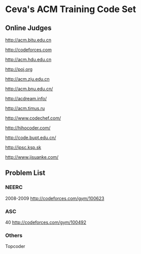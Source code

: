 # Ceva's ACM Training Code Set


## Online Judges

http://acm.bjtu.edu.cn

http://codeforces.com

http://acm.hdu.edu.cn

http://poj.org

http://acm.zju.edu.cn

http://acm.bnu.edu.cn/

http://acdream.info/

http://acm.timus.ru

http://www.codechef.com/

http://hihocoder.com/

http://code.bupt.edu.cn/

http://ipsc.ksp.sk

http://www.jisuanke.com/

## Problem List

### NEERC

2008-2009 http://codeforces.com/gym/100623

### ASC

40 http://codeforces.com/gym/100492

### Others

Topcoder